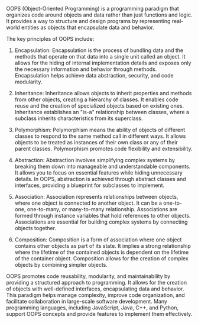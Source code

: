 OOPS (Object-Oriented Programming) is a programming paradigm that organizes code around objects and data rather than just functions and logic. It provides a way to structure and design programs by representing real-world entities as objects that encapsulate data and behavior.

The key principles of OOPS include:

01. Encapsulation: Encapsulation is the process of bundling data and the methods that operate on that data into a single unit called an object. It allows for the hiding of internal implementation details and exposes only the necessary information and behavior through methods. Encapsulation helps achieve data abstraction, security, and code modularity.

02. Inheritance: Inheritance allows objects to inherit properties and methods from other objects, creating a hierarchy of classes. It enables code reuse and the creation of specialized objects based on existing ones. Inheritance establishes an "is-a" relationship between classes, where a subclass inherits characteristics from its superclass.

03. Polymorphism: Polymorphism means the ability of objects of different classes to respond to the same method call in different ways. It allows objects to be treated as instances of their own class or any of their parent classes. Polymorphism promotes code flexibility and extensibility.

04. Abstraction: Abstraction involves simplifying complex systems by breaking them down into manageable and understandable components. It allows you to focus on essential features while hiding unnecessary details. In OOPS, abstraction is achieved through abstract classes and interfaces, providing a blueprint for subclasses to implement.

05. Association: Association represents relationships between objects, where one object is connected to another object. It can be a one-to-one, one-to-many, or many-to-many relationship. Associations are formed through instance variables that hold references to other objects. Associations are essential for building complex systems by connecting objects together.

06. Composition: Composition is a form of association where one object contains other objects as part of its state. It implies a strong relationship where the lifetime of the contained objects is dependent on the lifetime of the container object. Composition allows for the creation of complex objects by combining simpler objects.

OOPS promotes code reusability, modularity, and maintainability by providing a structured approach to programming. It allows for the creation of objects with well-defined interfaces, encapsulating data and behavior. This paradigm helps manage complexity, improve code organization, and facilitate collaboration in large-scale software development. Many programming languages, including JavaScript, Java, C++, and Python, support OOPS concepts and provide features to implement them effectively.